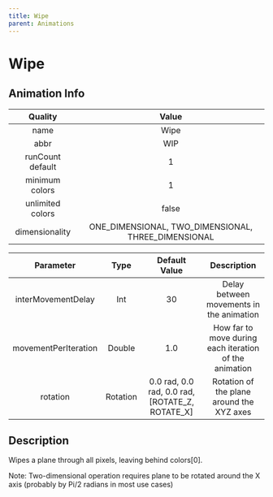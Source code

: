 ```yaml
---
title: Wipe
parent: Animations
---
```


<!-- THIS FILE IS AUTOMATICALLY GENERATED -->
<!-- MAKE CHANGES TO THE AnimationInfo INSTANCE ASSOCIATED WITH THIS ANIMATION -->

# Wipe

## Animation Info

|Quality|Value|
|:-:|:-:|
|name|Wipe|
|abbr|WIP|
|runCount default|1|
|minimum colors|1|
|unlimited colors|false|
|dimensionality|ONE_DIMENSIONAL, TWO_DIMENSIONAL, THREE_DIMENSIONAL|

|Parameter|Type|Default Value|Description|
|:-:|:-:|:-:|:-:|
|interMovementDelay|Int|30|Delay between movements in the animation|
|movementPerIteration|Double|1.0|How far to move during each iteration of the animation|
|rotation|Rotation|0.0 rad, 0.0 rad, 0.0 rad, [ROTATE_Z, ROTATE_X]|Rotation of the plane around the XYZ axes|

## Description
Wipes a plane through all pixels, leaving behind colors[0].

Note: Two-dimensional operation requires plane to be rotated around the X axis (probably by Pi/2 radians in most use cases)

